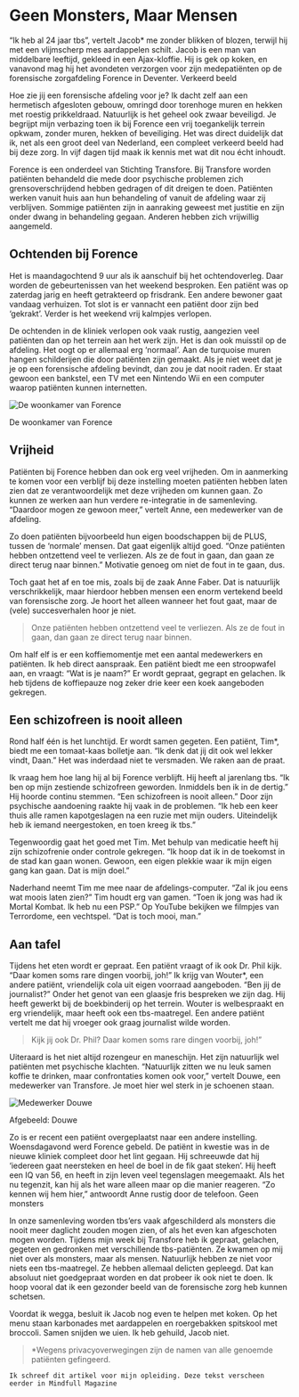 # Geen Monsters, Maar Mensen

“Ik heb al 24 jaar tbs”, vertelt Jacob* me zonder blikken of blozen, terwijl hij met een vlijmscherp mes aardappelen schilt. Jacob is een man van middelbare leeftijd, gekleed in een Ajax-kloffie. Hij is gek op koken, en vanavond mag hij het avondeten verzorgen voor zijn medepatiënten op de forensische zorgafdeling Forence in Deventer.
Verkeerd beeld

Hoe zie jij een forensische afdeling voor je? Ik dacht zelf aan een hermetisch afgesloten gebouw, omringd door torenhoge muren en hekken met roestig prikkeldraad. Natuurlijk is het geheel ook zwaar beveiligd. Je begrijpt mijn verbazing toen ik bij Forence een vrij toegankelijk terrein opkwam, zonder muren, hekken of beveiliging. Het was direct duidelijk dat ik, net als een groot deel van Nederland, een compleet verkeerd beeld had bij deze zorg. In vijf dagen tijd maak ik kennis met wat dit nou écht inhoudt.

Forence is een onderdeel van Stichting Transfore. Bij Transfore worden patiënten behandeld die mede door psychische problemen zich grensoverschrijdend hebben gedragen of dit dreigen te doen. Patiënten werken vanuit huis aan hun behandeling of vanuit de afdeling waar zij verblijven. Sommige patiënten zijn in aanraking geweest met justitie en zijn onder dwang in behandeling gegaan. Anderen hebben zich vrijwillig aangemeld.


## Ochtenden bij Forence

Het is maandagochtend 9 uur als ik aanschuif bij het ochtendoverleg. Daar worden de gebeurtenissen van het weekend besproken. Een patiënt was op zaterdag jarig en heeft getrakteerd op frisdrank. Een andere bewoner gaat vandaag verhuizen. Tot slot is er vannacht een patiënt door zijn bed ‘gekrakt’. Verder is het weekend vrij kalmpjes verlopen.

De ochtenden in de kliniek verlopen ook vaak rustig, aangezien veel patiënten dan op het terrein aan het werk zijn. Het is dan ook muisstil op de afdeling. Het oogt op er allemaal erg ‘normaal’. Aan de turquoise muren hangen schilderijen die door patiënten zijn gemaakt. Als je niet weet dat je je op een forensische afdeling bevindt, dan zou je dat nooit raden. Er staat gewoon een bankstel, een TV met een Nintendo Wii en een computer waarop patiënten kunnen internetten.

![De woonkamer van Forence](https://miro.medium.com/max/750/0*vzSAWJWOOLd2Ah6u.jpg "De woonkamer van Forence")

De woonkamer van Forence

## Vrijheid

Patiënten bij Forence hebben dan ook erg veel vrijheden. Om in aanmerking te komen voor een verblijf bij deze instelling moeten patiënten hebben laten zien dat ze verantwoordelijk met deze vrijheden om kunnen gaan. Zo kunnen ze werken aan hun verdere re-integratie in de samenleving. “Daardoor mogen ze gewoon meer,” vertelt Anne, een medewerker van de afdeling.

Zo doen patiënten bijvoorbeeld hun eigen boodschappen bij de PLUS, tussen de ‘normale’ mensen. Dat gaat eigenlijk altijd goed. “Onze patiënten hebben ontzettend veel te verliezen. Als ze de fout in gaan, dan gaan ze direct terug naar binnen.” Motivatie genoeg om niet de fout in te gaan, dus.

Toch gaat het af en toe mis, zoals bij de zaak Anne Faber. Dat is natuurlijk verschrikkelijk, maar hierdoor hebben mensen een enorm vertekend beeld van forensische zorg. Je hoort het alleen wanneer het fout gaat, maar de (vele) succesverhalen hoor je niet.

> Onze patiënten hebben ontzettend veel te verliezen. Als ze de fout in gaan, dan gaan ze direct terug naar binnen.

Om half elf is er een koffiemomentje met een aantal medewerkers en patiënten. Ik heb direct aanspraak. Een patiënt biedt me een stroopwafel aan, en vraagt: “Wat is je naam?” Er wordt gepraat, gegrapt en gelachen. Ik heb tijdens de koffiepauze nog zeker drie keer een koek aangeboden gekregen.

## Een schizofreen is nooit alleen

Rond half één is het lunchtijd. Er wordt samen gegeten. Een patiënt, Tim*, biedt me een tomaat-kaas bolletje aan. “Ik denk dat jij dit ook wel lekker vindt, Daan.” Het was inderdaad niet te versmaden. We raken aan de praat.

Ik vraag hem hoe lang hij al bij Forence verblijft. Hij heeft al jarenlang tbs. “Ik ben op mijn zestiende schizofreen geworden. Inmiddels ben ik in de dertig.” Hij hoorde continu stemmen. “Een schizofreen is nooit alleen.” Door zijn psychische aandoening raakte hij vaak in de problemen. “Ik heb een keer thuis alle ramen kapotgeslagen na een ruzie met mijn ouders. Uiteindelijk heb ik iemand neergestoken, en toen kreeg ik tbs.”

Tegenwoordig gaat het goed met Tim. Met behulp van medicatie heeft hij zijn schizofrenie onder controle gekregen. “Ik hoop dat ik in de toekomst in de stad kan gaan wonen. Gewoon, een eigen plekkie waar ik mijn eigen gang kan gaan. Dat is mijn doel.”

Naderhand neemt Tim me mee naar de afdelings-computer. “Zal ik jou eens wat moois laten zien?” Tim houdt erg van gamen. “Toen ik jong was had ik Mortal Kombat. Ik heb nu een PSP.” Op YouTube bekijken we filmpjes van Terrordome, een vechtspel. “Dat is toch mooi, man.”

## Aan tafel

Tijdens het eten wordt er gepraat. Een patiënt vraagt of ik ook Dr. Phil kijk. “Daar komen soms rare dingen voorbij, joh!” Ik krijg van Wouter*, een andere patiënt, vriendelijk cola uit eigen voorraad aangeboden. “Ben jij de journalist?” Onder het genot van een glaasje fris bespreken we zijn dag. Hij heeft gewerkt bij de boekbinderij op het terrein. Wouter is welbespraakt en erg vriendelijk, maar heeft ook een tbs-maatregel. Een andere patiënt vertelt me dat hij vroeger ook graag journalist wilde worden.

> Kijk jij ook Dr. Phil? Daar komen soms rare dingen voorbij, joh!”

Uiteraard is het niet altijd rozengeur en maneschijn. Het zijn natuurlijk wel patiënten met psychische klachten. “Natuurlijk zitten we nu leuk samen koffie te drinken, maar confrontaties komen ook voor,” vertelt Douwe, een medewerker van Transfore. Je moet hier wel sterk in je schoenen staan.

![Medewerker Douwe](https://miro.medium.com/max/750/0*vzSAWJWOOLd2Ah6u.jpg "Forence-medewerker Douwe")

Afgebeeld: Douwe

Zo is er recent een patiënt overgeplaatst naar een andere instelling. Woensdagavond werd Forence gebeld. De patiënt in kwestie was in de nieuwe kliniek compleet door het lint gegaan. Hij schreeuwde dat hij ‘iedereen gaat neersteken en heel de boel in de fik gaat steken’. Hij heeft een IQ van 56, en heeft in zijn leven veel tegenslagen meegemaakt. Als het nu tegenzit, kan hij als het ware alleen maar op die manier reageren. “Zo kennen wij hem hier,” antwoordt Anne rustig door de telefoon.
Geen monsters

In onze samenleving worden tbs’ers vaak afgeschilderd als monsters die nooit meer daglicht zouden mogen zien, of als het even kan afgeschoten mogen worden. Tijdens mijn week bij Transfore heb ik gepraat, gelachen, gegeten en gedronken met verschillende tbs-patiënten. Ze kwamen op mij niet over als monsters, maar als mensen. Natuurlijk hebben ze niet voor niets een tbs-maatregel. Ze hebben allemaal delicten gepleegd. Dat kan absoluut niet goedgepraat worden en dat probeer ik ook niet te doen. Ik hoop vooral dat ik een gezonder beeld van de forensische zorg heb kunnen schetsen.

Voordat ik wegga, besluit ik Jacob nog even te helpen met koken. Op het menu staan karbonades met aardappelen en roergebakken spitskool met broccoli. Samen snijden we uien. Ik heb gehuild, Jacob niet.

> *Wegens privacyoverwegingen zijn de namen van alle genoemde patiënten gefingeerd.

	Ik schreef dit artikel voor mijn opleiding. Deze tekst verscheen eerder in Mindfull Magazine
